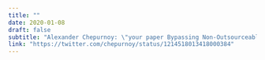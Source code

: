 ```yaml
---
title: ""
date: 2020-01-08
draft: false
subtitle: "Alexander Chepurnoy: \"your paper Bypassing Non-Outsourceable Proof-of-Work Schemes Using Collateralized Smart Contracts has been accepted for publication at WTSC@FC20\""
link: "https://twitter.com/chepurnoy/status/1214518013418000384"
---
```

